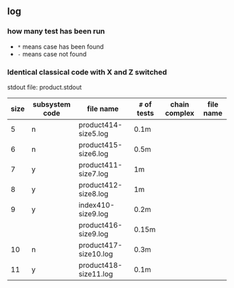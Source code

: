 ## log

### how many test has been run
- `*` means case has been found
- `-` means case not found



### Identical classical code with X and Z switched
stdout file: product.stdout

| size | subsystem code | file name | `#` of tests | chain complex | file name |
|-|-|-|-|-|-|
| 5 | n | product414-size5.log | 0.1m |
| 6 | n | product415-size6.log | 0.5m |
| 7 | y | product411-size7.log | 1m |
| 8 | y | product412-size8.log | 1m | 
| 9 | y | index410-size9.log   | 0.2m |
|   |   | product416-size9.log | 0.15m |
| 10| n | product417-size10.log| 0.3m |
| 11| y | product418-size11.log| 0.1m |

